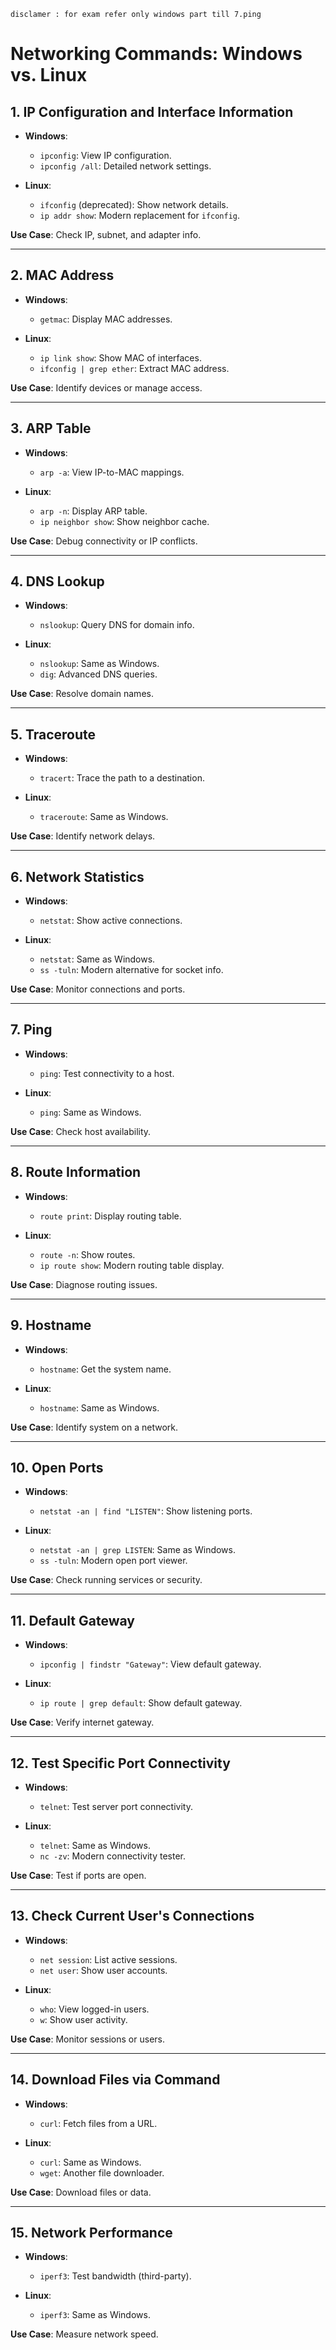 `disclamer : for exam refer only windows part till 7.ping`

# Networking Commands: Windows vs. Linux

## 1. IP Configuration and Interface Information
- **Windows**:  
  - `ipconfig`: View IP configuration.  
  - `ipconfig /all`: Detailed network settings.  

- **Linux**:  
  - `ifconfig` (deprecated): Show network details.  
  - `ip addr show`: Modern replacement for `ifconfig`.  

**Use Case**: Check IP, subnet, and adapter info.  

---

## 2. MAC Address
- **Windows**:  
  - `getmac`: Display MAC addresses.  

- **Linux**:  
  - `ip link show`: Show MAC of interfaces.  
  - `ifconfig | grep ether`: Extract MAC address.  

**Use Case**: Identify devices or manage access.  

---

## 3. ARP Table
- **Windows**:  
  - `arp -a`: View IP-to-MAC mappings.  

- **Linux**:  
  - `arp -n`: Display ARP table.  
  - `ip neighbor show`: Show neighbor cache.  

**Use Case**: Debug connectivity or IP conflicts.  

---

## 4. DNS Lookup
- **Windows**:  
  - `nslookup`: Query DNS for domain info.  

- **Linux**:  
  - `nslookup`: Same as Windows.  
  - `dig`: Advanced DNS queries.  

**Use Case**: Resolve domain names.  

---

## 5. Traceroute
- **Windows**:  
  - `tracert`: Trace the path to a destination.  

- **Linux**:  
  - `traceroute`: Same as Windows.  

**Use Case**: Identify network delays.  

---

## 6. Network Statistics
- **Windows**:  
  - `netstat`: Show active connections.  

- **Linux**:  
  - `netstat`: Same as Windows.  
  - `ss -tuln`: Modern alternative for socket info.  

**Use Case**: Monitor connections and ports.  

---

## 7. Ping
- **Windows**:  
  - `ping`: Test connectivity to a host.  

- **Linux**:  
  - `ping`: Same as Windows.  

**Use Case**: Check host availability.  

---

## 8. Route Information
- **Windows**:  
  - `route print`: Display routing table.  

- **Linux**:  
  - `route -n`: Show routes.  
  - `ip route show`: Modern routing table display.  

**Use Case**: Diagnose routing issues.  

---

## 9. Hostname
- **Windows**:  
  - `hostname`: Get the system name.  

- **Linux**:  
  - `hostname`: Same as Windows.  

**Use Case**: Identify system on a network.  

---

## 10. Open Ports
- **Windows**:  
  - `netstat -an | find "LISTEN"`: Show listening ports.  

- **Linux**:  
  - `netstat -an | grep LISTEN`: Same as Windows.  
  - `ss -tuln`: Modern open port viewer.  

**Use Case**: Check running services or security.  

---

## 11. Default Gateway
- **Windows**:  
  - `ipconfig | findstr "Gateway"`: View default gateway.  

- **Linux**:  
  - `ip route | grep default`: Show default gateway.  

**Use Case**: Verify internet gateway.  

---

## 12. Test Specific Port Connectivity
- **Windows**:  
  - `telnet`: Test server port connectivity.  

- **Linux**:  
  - `telnet`: Same as Windows.  
  - `nc -zv`: Modern connectivity tester.  

**Use Case**: Test if ports are open.  

---

## 13. Check Current User's Connections
- **Windows**:  
  - `net session`: List active sessions.  
  - `net user`: Show user accounts.  

- **Linux**:  
  - `who`: View logged-in users.  
  - `w`: Show user activity.  

**Use Case**: Monitor sessions or users.  

---

## 14. Download Files via Command
- **Windows**:  
  - `curl`: Fetch files from a URL.  

- **Linux**:  
  - `curl`: Same as Windows.  
  - `wget`: Another file downloader.  

**Use Case**: Download files or data.  

---

## 15. Network Performance
- **Windows**:  
  - `iperf3`: Test bandwidth (third-party).  

- **Linux**:  
  - `iperf3`: Same as Windows.  

**Use Case**: Measure network speed.  
